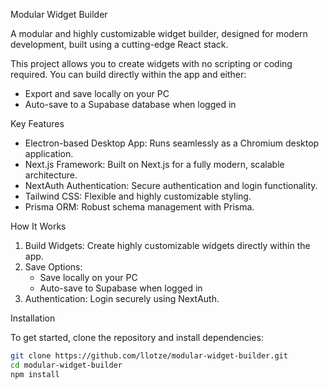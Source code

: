 Modular Widget Builder

A modular and highly customizable widget builder, designed for modern development, built using a cutting-edge React stack.

This project allows you to create widgets with no scripting or coding required. You can build directly within the app and either:

- Export and save locally on your PC
- Auto-save to a Supabase database when logged in

Key Features

- Electron-based Desktop App: Runs seamlessly as a Chromium desktop application.
- Next.js Framework: Built on Next.js for a fully modern, scalable architecture.
- NextAuth Authentication: Secure authentication and login functionality.
- Tailwind CSS: Flexible and highly customizable styling.
- Prisma ORM: Robust schema management with Prisma.

How It Works

1. Build Widgets: Create highly customizable widgets directly within the app.
2. Save Options:
   - Save locally on your PC
   - Auto-save to Supabase when logged in
3. Authentication: Login securely using NextAuth.

Installation

To get started, clone the repository and install dependencies:
```bash
git clone https://github.com/llotze/modular-widget-builder.git
cd modular-widget-builder
npm install